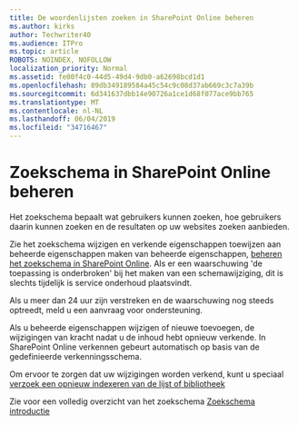 ```yaml
---
title: De woordenlijsten zoeken in SharePoint Online beheren
ms.author: kirks
author: Techwriter40
ms.audience: ITPro
ms.topic: article
ROBOTS: NOINDEX, NOFOLLOW
localization_priority: Normal
ms.assetid: fe00f4c0-44d5-49d4-9db0-a62698bcd1d1
ms.openlocfilehash: 89db349189584a45c54c9c08d37ab669c3c7a39b
ms.sourcegitcommit: 6d341637dbb14e90726a1ce1d68f077ace9bb765
ms.translationtype: MT
ms.contentlocale: nl-NL
ms.lasthandoff: 06/04/2019
ms.locfileid: "34716467"
---
```

# <a name="manage-search-schema-in-sharepoint-online"></a>Zoekschema in SharePoint Online beheren

Het zoekschema bepaalt wat gebruikers kunnen zoeken, hoe gebruikers daarin kunnen zoeken en de resultaten op uw websites zoeken aanbieden. 

Zie het zoekschema wijzigen en verkende eigenschappen toewijzen aan beheerde eigenschappen maken van beheerde eigenschappen, [beheren het zoekschema in SharePoint Online](https://docs.microsoft.com/en-us/sharepoint/manage-search-schema). Als er een waarschuwing 'de toepassing is onderbroken' bij het maken van een schemawijziging, dit is slechts tijdelijk is service onderhoud plaatsvindt. 

Als u meer dan 24 uur zijn verstreken en de waarschuwing nog steeds optreedt, meld u een aanvraag voor ondersteuning.

Als u beheerde eigenschappen wijzigen of nieuwe toevoegen, de wijzigingen van kracht nadat u de inhoud hebt opnieuw verkende. In SharePoint Online verkennen gebeurt automatisch op basis van de gedefinieerde verkenningsschema.

Om ervoor te zorgen dat uw wijzigingen worden verkend, kunt u speciaal [verzoek een opnieuw indexeren van de lijst of bibliotheek](https://docs.microsoft.com/en-us/sharepoint/manage-search-schema#request-re-indexing-of-a-document-library-or-list) 

Zie voor een volledig overzicht van het zoekschema [Zoekschema introductie](https://blogs.technet.microsoft.com/tothesharepoint/2012/11/25/introducing-search-schema-for-sharepoint-2013/) 

